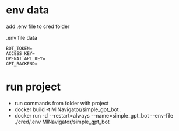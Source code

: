 # env data

add .env file to cred folder

.env file data
```
BOT_TOKEN=
ACCESS_KEY=
OPENAI_API_KEY=
GPT_BACKEND=
```


# run project

* run commands from folder with project
* docker build -t MlNavigator/simple_gpt_bot .
* docker run -d --restart=always --name=simple_gpt_bot --env-file ./cred/.env MlNavigator/simple_gpt_bot

